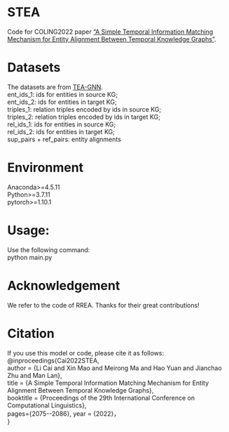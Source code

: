 # STEA
Code for COLING2022 paper [“A Simple Temporal Information Matching Mechanism for Entity Alignment Between Temporal Knowledge Graphs”](https://arxiv.org/abs/2209.09677).
# Datasets
The datasets are from [TEA-GNN](https://github.com/soledad921/TEA-GNN).  
ent_ids_1: ids for entities in source KG;  
ent_ids_2: ids for entities in target KG;  
triples_1: relation triples encoded by ids in source KG;  
triples_2: relation triples encoded by ids in target KG;  
rel_ids_1: ids for entities in source KG;  
rel_ids_2: ids for entities in target KG;  
sup_pairs + ref_pairs: entity alignments  
# Environment
Anaconda>=4.5.11  
Python>=3.7.11  
pytorch>=1.10.1  
# Usage:
Use the following command:  
python main.py
# Acknowledgement
We refer to the code of RREA. Thanks for their great contributions!
# Citation
If you use this model or code, please cite it as follows:  
@inproceedings{Cai2022STEA,   
  author    = {Li Cai and Xin Mao and Meirong Ma and Hao Yuan and Jianchao Zhu and Man Lan},  
  title     = {A Simple Temporal Information Matching Mechanism for Entity Alignment Between Temporal Knowledge Graphs},  
  booktitle = {Proceedings of the 29th International Conference on Computational Linguistics},  
  pages={2075--2086},
  year      = {2022}，  
}

